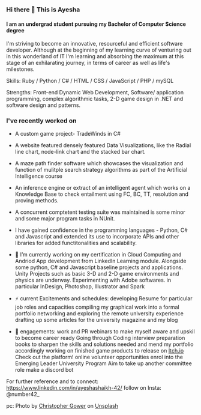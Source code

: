 

### Hi there 👋 This is Ayesha
#### I am an undergrad student pursuing my Bachelor of Computer Science degree


I'm striving to become an innovative, resourceful and efficient software developer. Although at the beginning of my learning curve of venturing out in this wonderland of IT I'm learning and absorbing the maximum at this stage of an exhilarating journey, in terms of career as well as life's milestones.

Skills: Ruby / Python / C# / HTML / CSS / JavaScript / PHP / mySQL

Strengths: Front-end Dynamic Web Development, Software/ application programming, complex algorithmic tasks, 2-D game design in .NET and software design and patterns. 

### I've recently worked on 
- A custom game project- TradeWinds in C#
- A website featured densely featured Data Visualizations, like the Radial line chart, node-link chart and the stacked bar chart.
- A maze path finder software which showcases the visualization and function of mulitple search strategy algorithms as part of the Artificial Intelligence course
- An inference engine or extract of an intelligent agent which works on a Knowledge Base to check entailment using FC, BC, TT, resolution and proving methods.
- A concurrent comptetent testing suite was maintained is some minor and some major program tasks in NUnit.
- I have gained confidence in the programming languages - Python, C# and Javascript and extended its use to incorporate APIs and other libraries for added functitonalities and scalability. 

- 🔭 I’m currently working on my certification in Cloud Computing and Andriod App development from LinkedIn Learning module.
                              Alongside some python, C# and Javascript baseline projects and applications.
                              Unity Projects such as basic 3-D and 2-D game environments and physics are underway.
                              Experimenting with Adobe softwares. in particular InDesign, Photoshop, Illustrator and Spark
- ⚡ current Excitements and schedules: developing Resume for particular job roles and capacities
                                        compiling my graphical work into a formal portfolio
                                        networking and exploring the remote university experience
                                        drafting up some articles for the university magazine and my blog
 - 💪 engagements: work and PR webinars to make myself aware and upskil to become career ready 
                    Going through Coding interview preparation books to sharpen the skills and solutions needed and mend my portfolio accordingly
                    working on finished game products to release on <a href="https://itch.io/">Itch.io</a> Check out the platform!
                    online volunteer opportunities
                    enrol into the Emerging Leader University Program
                    Aim to take up another committee role
                    make a discord bot
                    

For further reference and to connect: https://www.linkedin.com/in/ayeshashaikh-42/ 
follow on Insta: @number42_


pc: <span>Photo by <a href="https://unsplash.com/@cgower?utm_source=unsplash&amp;utm_medium=referral&amp;utm_content=creditCopyText">Christopher Gower</a> on <a href="https://unsplash.com/s/photos/tech?utm_source=unsplash&amp;utm_medium=referral&amp;utm_content=creditCopyText">Unsplash</a></span>
